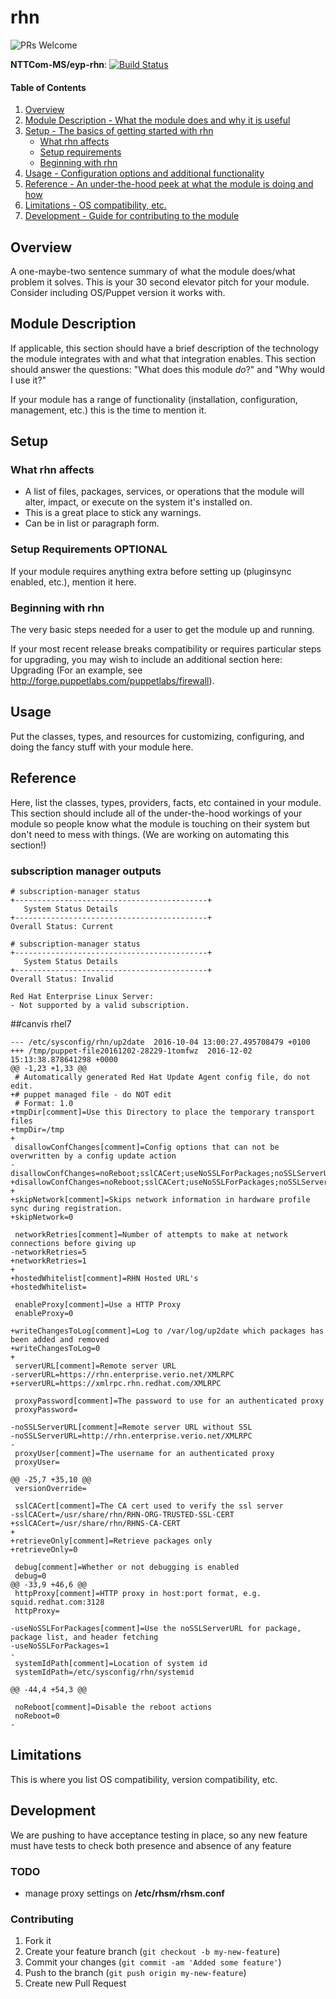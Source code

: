 # rhn

![PRs Welcome](https://img.shields.io/badge/prs-welcome-brightgreen.svg)

**NTTCom-MS/eyp-rhn**: [![Build Status](https://travis-ci.org/NTTCom-MS/eyp-rhn.png?branch=master)](https://travis-ci.org/NTTCom-MS/eyp-rhn)

#### Table of Contents

1. [Overview](#overview)
2. [Module Description - What the module does and why it is useful](#module-description)
3. [Setup - The basics of getting started with rhn](#setup)
    * [What rhn affects](#what-rhn-affects)
    * [Setup requirements](#setup-requirements)
    * [Beginning with rhn](#beginning-with-rhn)
4. [Usage - Configuration options and additional functionality](#usage)
5. [Reference - An under-the-hood peek at what the module is doing and how](#reference)
5. [Limitations - OS compatibility, etc.](#limitations)
6. [Development - Guide for contributing to the module](#development)

## Overview

A one-maybe-two sentence summary of what the module does/what problem it solves.
This is your 30 second elevator pitch for your module. Consider including
OS/Puppet version it works with.

## Module Description

If applicable, this section should have a brief description of the technology
the module integrates with and what that integration enables. This section
should answer the questions: "What does this module *do*?" and "Why would I use
it?"

If your module has a range of functionality (installation, configuration,
management, etc.) this is the time to mention it.

## Setup

### What rhn affects

* A list of files, packages, services, or operations that the module will alter,
  impact, or execute on the system it's installed on.
* This is a great place to stick any warnings.
* Can be in list or paragraph form.

### Setup Requirements **OPTIONAL**

If your module requires anything extra before setting up (pluginsync enabled,
etc.), mention it here.

### Beginning with rhn

The very basic steps needed for a user to get the module up and running.

If your most recent release breaks compatibility or requires particular steps
for upgrading, you may wish to include an additional section here: Upgrading
(For an example, see http://forge.puppetlabs.com/puppetlabs/firewall).

## Usage

Put the classes, types, and resources for customizing, configuring, and doing
the fancy stuff with your module here.

## Reference

Here, list the classes, types, providers, facts, etc contained in your module.
This section should include all of the under-the-hood workings of your module so
people know what the module is touching on their system but don't need to mess
with things. (We are working on automating this section!)

### subscription manager outputs

```
# subscription-manager status
+-------------------------------------------+
   System Status Details
+-------------------------------------------+
Overall Status: Current
```

```
# subscription-manager status
+-------------------------------------------+
   System Status Details
+-------------------------------------------+
Overall Status: Invalid

Red Hat Enterprise Linux Server:
- Not supported by a valid subscription.
```

##canvis rhel7

```
--- /etc/sysconfig/rhn/up2date	2016-10-04 13:00:27.495708479 +0100
+++ /tmp/puppet-file20161202-28229-1tomfwz	2016-12-02 15:13:38.878641298 +0000
@@ -1,23 +1,33 @@
 # Automatically generated Red Hat Update Agent config file, do not edit.
+# puppet managed file - do NOT edit
 # Format: 1.0
+tmpDir[comment]=Use this Directory to place the temporary transport files
+tmpDir=/tmp
+
 disallowConfChanges[comment]=Config options that can not be overwritten by a config update action
-disallowConfChanges=noReboot;sslCACert;useNoSSLForPackages;noSSLServerURL;serverURL
+disallowConfChanges=noReboot;sslCACert;useNoSSLForPackages;noSSLServerURL;serverURL;disallowConfChanges;
+
+skipNetwork[comment]=Skips network information in hardware profile sync during registration.
+skipNetwork=0

 networkRetries[comment]=Number of attempts to make at network connections before giving up
-networkRetries=5
+networkRetries=1
+
+hostedWhitelist[comment]=RHN Hosted URL's
+hostedWhitelist=

 enableProxy[comment]=Use a HTTP Proxy
 enableProxy=0

+writeChangesToLog[comment]=Log to /var/log/up2date which packages has been added and removed
+writeChangesToLog=0
+
 serverURL[comment]=Remote server URL
-serverURL=https://rhn.enterprise.verio.net/XMLRPC
+serverURL=https://xmlrpc.rhn.redhat.com/XMLRPC

 proxyPassword[comment]=The password to use for an authenticated proxy
 proxyPassword=

-noSSLServerURL[comment]=Remote server URL without SSL
-noSSLServerURL=http://rhn.enterprise.verio.net/XMLRPC
-
 proxyUser[comment]=The username for an authenticated proxy
 proxyUser=

@@ -25,7 +35,10 @@
 versionOverride=

 sslCACert[comment]=The CA cert used to verify the ssl server
-sslCACert=/usr/share/rhn/RHN-ORG-TRUSTED-SSL-CERT
+sslCACert=/usr/share/rhn/RHNS-CA-CERT
+
+retrieveOnly[comment]=Retrieve packages only
+retrieveOnly=0

 debug[comment]=Whether or not debugging is enabled
 debug=0
@@ -33,9 +46,6 @@
 httpProxy[comment]=HTTP proxy in host:port format, e.g. squid.redhat.com:3128
 httpProxy=

-useNoSSLForPackages[comment]=Use the noSSLServerURL for package, package list, and header fetching
-useNoSSLForPackages=1
-
 systemIdPath[comment]=Location of system id
 systemIdPath=/etc/sysconfig/rhn/systemid

@@ -44,4 +54,3 @@

 noReboot[comment]=Disable the reboot actions
 noReboot=0
-
```

## Limitations

This is where you list OS compatibility, version compatibility, etc.

## Development

We are pushing to have acceptance testing in place, so any new feature must
have tests to check both presence and absence of any feature

### TODO

* manage proxy settings on **/etc/rhsm/rhsm.conf**

### Contributing

1. Fork it
2. Create your feature branch (`git checkout -b my-new-feature`)
3. Commit your changes (`git commit -am 'Added some feature'`)
4. Push to the branch (`git push origin my-new-feature`)
5. Create new Pull Request
